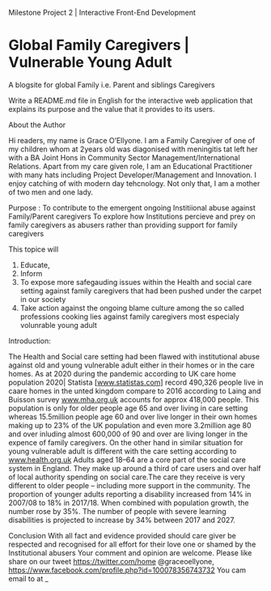 Milestone Project 2 | Interactive Front-End Development

# Global Family Caregivers | Vulnerable Young Adult
A blogsite for  global Family i.e. Parent and siblings Caregivers





Write a README.md file in English for the interactive web application that explains its 
purpose and the value that it provides to its users.







About the Author
 

Hi readers, my name is Grace O’Ellyone. I am a Family Caregiver of one of my children whom at 2years old was diagonised with meningitis tat left her with a BA Joint Hons in Community Sector Management/International Relations. Apart from my care given role, I am an Educational Practitioner with many hats including Project Developer/Management and Innovation. I enjoy catching of with modern day tehcnology. Not only that, I am a mother of two men and one lady. 

Purpose : To contribute to the emergent ongoing Institiional abuse against Family/Parent caregivers 
          To explore how Institutions percieve and prey on family caregivers as abusers rather than providing support for family caregivers 
          
This topice will 
1. Educate, 
2. Inform
3. To expose more safegauding issues within the Health and social care setting against family caregivers that had been pushed under the carpet in our society  
4. Take action against the ongoing blame culture among the so called professions cooking lies against family caregivers most especialy volunrable young adult

       
Introduction: 

The Health and Social care setting had been flawed with institutional abuse against old and young vulnerable adult either in their homes or in the care homes. As at 2020 during the pandemic according to UK care home population 2020| Statista [www.statistas.com] record 490,326 people live in caare homes in the unted kingdom compare to 2016 according to Laing and Buisson survey www.mha.org.uk accounts for approx 418,000 people. This population is only for older people age 65 and over living in care setting whereas 15.5million people age 60 and over live longer in their own homes making up to 23% of the UK population and even more 3.2million age 80 and over inluding almost 600,000 of 90 and over are living longer in the expence of family caregivers. 
On the other hand in similar situation for young vulnerable adult is different with the care setting according to www.health.org.uk
Adults aged 18–64 are a core part of the social care system in England. They make up around a third of care users and over half of local authority spending on social care.The care they receive is very different to older people – including more support in the community. 
The proportion of younger adults reporting a disability increased from 14% in 2007/08 to 18% in 2017/18. When combined with population growth, the number rose by 35%. The number of people with severe learning disabilities is projected to increase by 34% between 2017 and 2027.



Conclusion
With all fact and evidence provided should care giver be respected and recognised for all effort for their love one or shamed by the Institutional abusers 
Your comment and opinion are welcome.
Please like share on our tweet https://twitter.com/home @graceoellyone, https://www.facebook.com/profile.php?id=100078356743732 You cam email to at _
